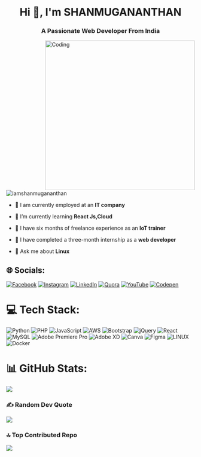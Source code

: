<h1 align="center">Hi 👋, I'm SHANMUGANANTHAN</h1>
<h3 align="center">A Passionate Web Developer From India</h3>
<img align="right" alt="Coding" width="400"
 src="https://media.giphy.com/media/cl83qB3OpgHZToeA6h/giphy.gif">

<p align="left"> <img src="https://komarev.com/ghpvc/?username=iamshanmugananthan&label=Profile%20views&color=0e75b6&style=flat" alt="iamshanmugananthan" /> </p>

- 🔭 I am currently employed at an **IT company**

- 🌱 I’m currently learning **React Js,Cloud**

- 👯 I have six months of freelance experience as an **IoT trainer**

- 🤝 I have completed a three-month internship as a **web developer**

- 💬 Ask me about **Linux**

## 🌐 Socials:
[![Facebook](https://img.shields.io/badge/Facebook-%231877F2.svg?logo=Facebook&logoColor=white)](https://facebook.com/theshanmugananthan) [![Instagram](https://img.shields.io/badge/Instagram-%23E4405F.svg?logo=Instagram&logoColor=white)](https://instagram.com/iamshanmugananthan) [![LinkedIn](https://img.shields.io/badge/LinkedIn-%230077B5.svg?logo=linkedin&logoColor=white)](https://linkedin.com/in/shanmugananthan) [![Quora](https://img.shields.io/badge/Quora-%23B92B27.svg?logo=Quora&logoColor=white)](https://quora.com/profile/shanmugananthan) [![YouTube](https://img.shields.io/badge/YouTube-%23FF0000.svg?logo=YouTube&logoColor=white)](https://youtube.com/@shanmugananthan) [![Codepen](https://img.shields.io/badge/Codepen-000000?style=for-the-badge&logo=codepen&logoColor=white)](https://codepen.io/iamshanmugananthan) 

# 💻 Tech Stack:
![Python](https://img.shields.io/badge/python-3670A0?style=for-the-badge&logo=python&logoColor=ffdd54) ![PHP](https://img.shields.io/badge/php-%23777BB4.svg?style=for-the-badge&logo=php&logoColor=white) ![JavaScript](https://img.shields.io/badge/javascript-%23323330.svg?style=for-the-badge&logo=javascript&logoColor=%23F7DF1E) ![AWS](https://img.shields.io/badge/AWS-%23FF9900.svg?style=for-the-badge&logo=amazon-aws&logoColor=white) ![Bootstrap](https://img.shields.io/badge/bootstrap-%23563D7C.svg?style=for-the-badge&logo=bootstrap&logoColor=white) ![jQuery](https://img.shields.io/badge/jquery-%230769AD.svg?style=for-the-badge&logo=jquery&logoColor=white) ![React](https://img.shields.io/badge/react-%2320232a.svg?style=for-the-badge&logo=react&logoColor=%2361DAFB) ![MySQL](https://img.shields.io/badge/mysql-%2300f.svg?style=for-the-badge&logo=mysql&logoColor=white) ![Adobe Premiere Pro](https://img.shields.io/badge/Adobe%20Premiere%20Pro-9999FF.svg?style=for-the-badge&logo=Adobe%20Premiere%20Pro&logoColor=white) ![Adobe XD](https://img.shields.io/badge/Adobe%20XD-470137?style=for-the-badge&logo=Adobe%20XD&logoColor=#FF61F6) ![Canva](https://img.shields.io/badge/Canva-%2300C4CC.svg?style=for-the-badge&logo=Canva&logoColor=white) 	![Figma](https://img.shields.io/badge/figma-%23F24E1E.svg?style=for-the-badge&logo=figma&logoColor=white) ![LINUX](https://img.shields.io/badge/Linux-FCC624?style=for-the-badge&logo=linux&logoColor=black) ![Docker](https://img.shields.io/badge/docker-%230db7ed.svg?style=for-the-badge&logo=docker&logoColor=white)
# 📊 GitHub Stats:
![](https://github-readme-stats.vercel.app/api/top-langs/?username=iamshanmugananthan&theme=dark&hide_border=false&include_all_commits=false&count_private=false&layout=compact)

### ✍️ Random Dev Quote
![](https://quotes-github-readme.vercel.app/api?type=horizontal&theme=radical)

### 🔝 Top Contributed Repo
![](https://github-contributor-stats.vercel.app/api?username=iamshanmugananthan&limit=5&theme=dark&combine_all_yearly_contributions=true)


